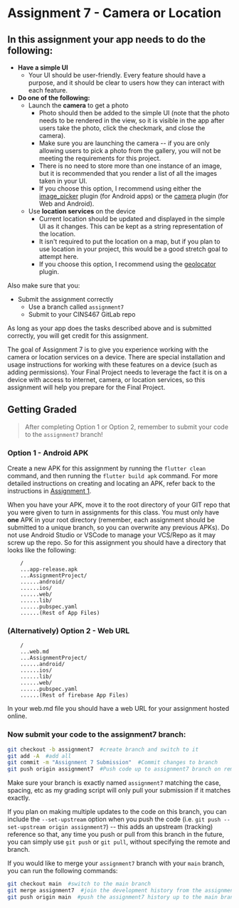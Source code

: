 # Assignment 7 - Camera or Location

## In this assignment your app needs to do the following:

* **Have a simple UI**
  * Your UI should be user-friendly. Every feature should have a purpose, and it should be clear to users how they can interact with each feature.
* **Do one of the following:**
  * Launch the **camera** to get a photo
    * Photo should then be added to the simple UI (note that the photo needs to be rendered in the view, so it is visible in the app after users take the photo, click the checkmark, and close the camera).
    * Make sure you are launching the camera -- if you are only allowing users to pick a photo from the gallery, you will not be meeting the requirements for this project.
    * There is no need to store more than one instance of an image, but it is recommended that you render a list of all the images taken in your UI.
    * If you choose this option, I recommend using either the [image_picker](https://pub.dev/packages/image_picker) plugin (for Android apps) or the [camera](https://pub.dev/packages/camera) plugin (for Web and Android).
  * Use **location services** on the device
    * Current location should be updated and displayed in the simple UI as it changes. This can be kept as a string representation of the location.
    * It isn't required to put the location on a map, but if you plan to use location in your project, this would be a good stretch goal to attempt here.
    * If you choose this option, I recommend using the [geolocator](https://pub.dev/packages/geolocator) plugin.

Also make sure that you:
  * Submit the assignment correctly
    * Use a branch called `assignment7`
    * Submit to your CINS467 GitLab repo

As long as your app does the tasks described above and is submitted correctly, you will get credit for this assignment.

The goal of Assignment 7 is to give you experience working with the camera or location services on a device. There are special installation and usage instructions for working with these features on a device (such as adding permissions). Your Final Project needs to leverage the fact it is on a device with access to internet, camera, or location services, so this assignment will help you prepare for the Final Project.

## Getting Graded

> After completing Option 1 or Option 2, remember to submit your code to the `assignment7` branch!

### Option 1 - Android APK

Create a new APK for this assignment by running the `flutter clean` command, and then running the `flutter build apk` command. For more detailed instructions on creating and locating an APK, refer back to the instructions in [Assignment 1](https://github.com/shelleywong/CINS467-Course-Materials/blob/main/Assignments/Assignment1.md#getting-graded).

When you have your APK, move it to the root directory of your GIT repo that you were given to turn in assignments for this class. You must only have **one** APK in your root directory (remember, each assignment should be submitted to a unique branch, so you can overwrite any previous APKs). Do not use Android Studio or VSCode to manage your VCS/Repo as it may screw up the repo. So for this assignment you should have a directory that looks like the following:

```
    /
    ...app-release.apk
    ...AssignmentProject/
    ......android/
    ......ios/
    ......web/
    ......lib/
    ......pubspec.yaml
    ......(Rest of App Files)
```

### (Alternatively) Option 2 - Web URL

```
    /
    ...web.md
    ...AssignmentProject/
    ......android/
    ......ios/
    ......lib/
    ......web/
    ......pubspec.yaml
    ......(Rest of firebase App Files)
```
In your web.md file you should have a web URL for your assignment hosted online.

### Now submit your code to the **assignment7** branch:

```bash
git checkout -b assignment7  #create branch and switch to it
git add -A  #add all
git commit -m "Assignment 7 Submission"  #Commit changes to branch
git push origin assignment7  #Push code up to assignment7 branch on remote
```

Make sure your branch is exactly named `assignment7` matching the case, spacing, etc as my grading script will only pull your submission if it matches exactly.

If you plan on making multiple updates to the code on this branch, you can include the `--set-upstream` option when you push the code (i.e. `git push --set-upstream origin assignment7`) -- this adds an upstream (tracking) reference so that, any time you push or pull from this branch in the future, you can simply use `git push` or `git pull`, without specifying the remote and branch.

If you would like to merge your `assignment7` branch with your `main` branch, you can run the following commands:
```bash
git checkout main  #switch to the main branch
git merge assignment7  #join the development history from the assignment7 branch with the current (main) branch
git push origin main  #push the assignment7 history up to the main branch on the remote
```
